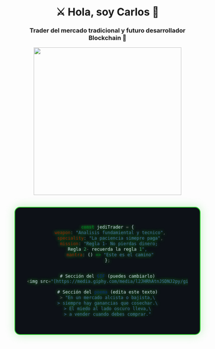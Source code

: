 <h1 align="center">⚔️ Hola, soy Carlos 🌌</h1>
<h3 align="center">Trader del mercado tradicional y futuro desarrollador Blockchain 🔮</h3>

<div align="center">
  <img src="[https://media.giphy.com/media/l2JHRhAtnJSDNJ2py/giphy.gif](https://media2.giphy.com/media/v1.Y2lkPTc5MGI3NjExZDA4YjI3ODQ0b3kzcmxodTE1bDRrcG80anhiNHh6aHZiczRsbXd2OCZlcD12MV9pbnRlcm5hbF9naWZfYnlfaWQmY3Q9Zw/9W6X9HzEX73VbjR2WV/giphy.gif)" width="400">
</div>

<style>
  .jedi-container {
    background: #0d1117;
    padding: 2rem;
    border-radius: 15px;
    border: 2px solid #32CD32;
    box-shadow: 0 0 25px rgba(50, 205, 50, 0.3);
    max-width: 600px;
    margin: 2rem auto;
  }
  
  .force-text {
    color: #c8d6e5;
    text-shadow: 0 0 10px #32CD32;
  }
</style>

<div class="jedi-container">
  <div align="center" class="force-text">
  
  ```javascript
  const jediTrader = {
    weapon: "Analisis fundamiental y tecnico",
    speciality: "La paciencia simepre paga",
    mission: "Regla 1- No pierdas dinero; 
Regla 2- recuerda la regla 1",
    mantra: () => "Este es el camino"
  };


# Sección del GIF (puedes cambiarlo)
<img src="[https://media.giphy.com/media/l2JHRhAtnJSDNJ2py/giphy.gif" width="400](https://media2.giphy.com/media/v1.Y2lkPTc5MGI3NjExZDA4YjI3ODQ0b3kzcmxodTE1bDRrcG80anhiNHh6aHZiczRsbXd2OCZlcD12MV9pbnRlcm5hbF9naWZfYnlfaWQmY3Q9Zw/9W6X9HzEX73VbjR2WV/giphy.gif)">

# Sección del poema (edita este texto)
> "En un mercado alcista o bajista,\
> siempre hay ganancias que cosechar.\
> El miedo al lado oscuro lleva,\
> a vender cuando debes comprar."
